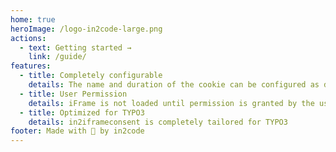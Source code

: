 ```yaml
---
home: true
heroImage: /logo-in2code-large.png
actions:
  - text: Getting started →
    link: /guide/
features:
  - title: Completely configurable
    details: The name and duration of the cookie can be configured as desired.
  - title: User Permission
    details: iFrame is not loaded until permission is granted by the user.
  - title: Optimized for TYPO3
    details: in2iframeconsent is completely tailored for TYPO3
footer: Made with 💚 by in2code
---
```


